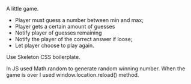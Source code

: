 A little game.

- Player must guess a number between min and max;
- Player gets a certain amount of guesses
- Notify player of guesses remaining
- Notify the player of the correct answer if loose;
- Let player choose to play again.

Use Skeleton CSS boilerplate.

In JS used Math.random to generate random winning number.
When the game is over I used window.location.reload() method.
